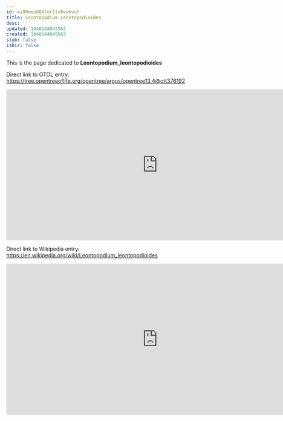 ```yaml
---
id: wi80meu684loc1lu8vwkvuh
title: Leontopodium Leontopodioides
desc: ''
updated: 1648144045563
created: 1648144045563
stub: false
isDir: false
---
```

This is the page dedicated to **Leontopodium_leontopodioides**


Direct link to OTOL entry: https://tree.opentreeoflife.org/opentree/argus/opentree13.4@ott376192



<html>
    <body>
    <iframe src="https://tree.opentreeoflife.org/opentree/argus/opentree13.4@ott376192"
    width="800" height="400" frameborder="0" allowfullscreen> </iframe>
    </body>
</html>
    


Direct link to Wikipedia entry: https://en.wikipedia.org/wiki/Leontopodium_leontopodioides



<html>
    <body>
    <iframe src="https://en.wikipedia.org/wiki/Leontopodium_leontopodioides"
    width="800" height="400" frameborder="0" allowfullscreen> </iframe>
    </body>
</html>
    
